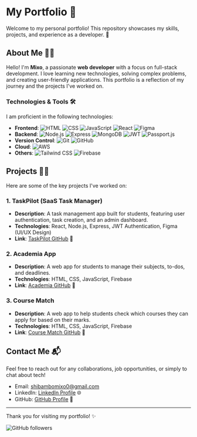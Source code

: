 # My Portfolio 🚀

Welcome to my personal portfolio! This repository showcases my skills, projects, and experience as a developer. 🎉

## About Me 👨‍💻

Hello! I'm **Mixo**, a passionate **web developer** with a focus on full-stack development. I love learning new technologies, solving complex problems, and creating user-friendly applications. This portfolio is a reflection of my journey and the projects I've worked on.

### Technologies & Tools 🛠️

I am proficient in the following technologies:

- **Frontend**: ![HTML](https://img.shields.io/badge/-HTML-E34F26?style=for-the-badge&logo=html5&logoColor=white) ![CSS](https://img.shields.io/badge/-CSS-2965f1?style=for-the-badge&logo=css3&logoColor=white) ![JavaScript](https://img.shields.io/badge/-JavaScript-F7DF1E?style=for-the-badge&logo=javascript&logoColor=black) ![React](https://img.shields.io/badge/-React-61DAFB?style=for-the-badge&logo=react&logoColor=black) ![Figma](https://img.shields.io/badge/-Figma-F24E1E?style=for-the-badge&logo=figma&logoColor=white)
- **Backend**: ![Node.js](https://img.shields.io/badge/-Node.js-339933?style=for-the-badge&logo=node.js&logoColor=white) ![Express](https://img.shields.io/badge/-Express-000000?style=for-the-badge&logo=express&logoColor=white) ![MongoDB](https://img.shields.io/badge/-MongoDB-47A248?style=for-the-badge&logo=mongodb&logoColor=white) ![JWT](https://img.shields.io/badge/-JWT-000000?style=for-the-badge&logo=json-web-tokens&logoColor=white) ![Passport.js](https://img.shields.io/badge/-Passport.js-3E3E3E?style=for-the-badge&logo=passport&logoColor=white)
- **Version Control**: ![Git](https://img.shields.io/badge/-Git-F05032?style=for-the-badge&logo=git&logoColor=white) ![GitHub](https://img.shields.io/badge/-GitHub-181717?style=for-the-badge&logo=github&logoColor=white)
- **Cloud**: ![AWS](https://img.shields.io/badge/-AWS-232F3E?style=for-the-badge&logo=amazonaws&logoColor=white)
- **Others**: ![Tailwind CSS](https://img.shields.io/badge/-Tailwind%20CSS-38B2AC?style=for-the-badge&logo=tailwindcss&logoColor=white) ![Firebase](https://img.shields.io/badge/-Firebase-FFCA28?style=for-the-badge&logo=firebase&logoColor=black)

## Projects 👨‍💻

Here are some of the key projects I've worked on:

### 1. **TaskPilot (SaaS Task Manager)**
- **Description**: A task management app built for students, featuring user authentication, task creation, and an admin dashboard.
- **Technologies**: React, Node.js, Express, JWT Authentication, Figma (UI/UX Design)
- **Link**: [TaskPilot GitHub](https://github.com/MISHOW2/taskpilot) 🔗

### 2. **Academia App**
- **Description**: A web app for students to manage their subjects, to-dos, and deadlines.
- **Technologies**: HTML, CSS, JavaScript, Firebase
- **Link**: [Academia GitHub](https://github.com/MISHOW2/academia) 🔗

### 3. **Course Match**
- **Description**: A web app to help students check which courses they can apply for based on their marks.
- **Technologies**: HTML, CSS, JavaScript, Firebase
- **Link**: [Course Match GitHub](https://github.com/MISHOW2/course-match) 🔗

## Contact Me 📬

Feel free to reach out for any collaborations, job opportunities, or simply to chat about tech!

- Email: [shibambomixo0@gmail.com](mailto:shibambomixo0@gmail.com)
- LinkedIn: [LinkedIn Profile](https://www.linkedin.com/in/mixo) 🌐
- GitHub: [GitHub Profile](https://github.com/MISHOW2) 🐙

---

Thank you for visiting my portfolio! ✨

![GitHub followers](https://img.shields.io/github/followers/MISHOW2?style=social)
